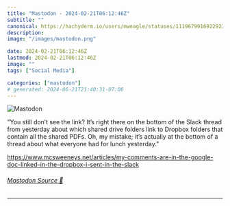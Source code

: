 ```yaml
---
title: "Mastodon - 2024-02-21T06:12:46Z"
subtitle: ""
canonical: https://hachyderm.io/users/mweagle/statuses/111967991692292344
description:
image: "/images/mastodon.png"

date: 2024-02-21T06:12:46Z
lastmod: 2024-02-21T06:12:46Z
image: ""
tags: ["Social Media"]

categories: ["mastodon"]
# generated: 2024-06-21T21:40:31-07:00
---
```

![Mastodon](/images/mastodon.png)

<p>&quot;You still don’t see the link? It’s right there on the bottom of the Slack thread from yesterday about which shared drive folders link to Dropbox folders that contain all the shared PDFs. Oh, my mistake; it’s actually at the bottom of a thread about what everyone had for lunch yesterday.&quot;</p><p><a href="https://www.mcsweeneys.net/articles/my-comments-are-in-the-google-doc-linked-in-the-dropbox-i-sent-in-the-slack" target="_blank" rel="nofollow noopener noreferrer" translate="no"><span class="invisible">https://www.</span><span class="ellipsis">mcsweeneys.net/articles/my-com</span><span class="invisible">ments-are-in-the-google-doc-linked-in-the-dropbox-i-sent-in-the-slack</span></a></p>


###### [Mastodon Source 🐘](https://hachyderm.io/@mweagle/111967991692292344)

___
